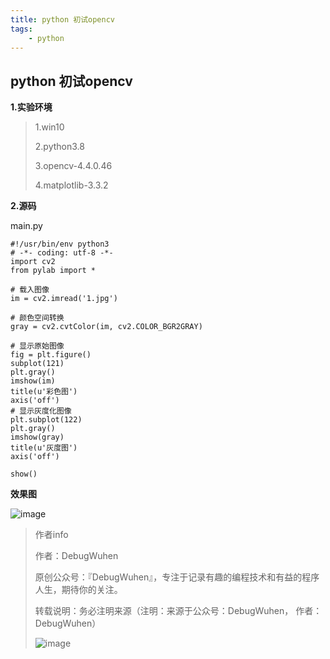 ```yaml
---
title: python 初试opencv
tags:
    - python
---
```


## python 初试opencv

**1.实验环境**

>1.win10
>
>2.python3.8
>
>3.opencv-4.4.0.46
>
>4.matplotlib-3.3.2

<!--more-->

**2.源码**

main.py

```
#!/usr/bin/env python3
# -*- coding: utf-8 -*-
import cv2
from pylab import *

# 载入图像
im = cv2.imread('1.jpg')

# 颜色空间转换
gray = cv2.cvtColor(im, cv2.COLOR_BGR2GRAY)

# 显示原始图像
fig = plt.figure()
subplot(121)
plt.gray()
imshow(im)
title(u'彩色图')
axis('off')
# 显示灰度化图像
plt.subplot(122)
plt.gray()
imshow(gray)
title(u'灰度图')
axis('off')

show()
```

**效果图**

![image](https://user-images.githubusercontent.com/48900845/112761716-2dba9f80-902f-11eb-925c-aec4491487ee.png)



>作者info
>
>作者：DebugWuhen
>
>原创公众号：『DebugWuhen』，专注于记录有趣的编程技术和有益的程序人生，期待你的关注。
>
>转载说明：务必注明来源（注明：来源于公众号：DebugWuhen， 作者：DebugWuhen）
>
>![image](https://user-images.githubusercontent.com/48900845/112752163-3b0e6480-9004-11eb-899d-66ddef749c2b.png)
